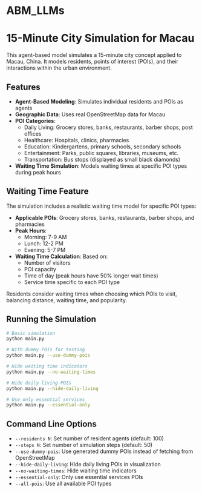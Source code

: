 # ABM_LLMs

# 15-Minute City Simulation for Macau

This agent-based model simulates a 15-minute city concept applied to Macau, China. It models residents, points of interest (POIs), and their interactions within the urban environment.

## Features

- **Agent-Based Modeling**: Simulates individual residents and POIs as agents
- **Geographic Data**: Uses real OpenStreetMap data for Macau
- **POI Categories**:
  - Daily Living: Grocery stores, banks, restaurants, barber shops, post offices
  - Healthcare: Hospitals, clinics, pharmacies
  - Education: Kindergartens, primary schools, secondary schools
  - Entertainment: Parks, public squares, libraries, museums, etc.
  - Transportation: Bus stops (displayed as small black diamonds)
- **Waiting Time Simulation**: Models waiting times at specific POI types during peak hours

## Waiting Time Feature

The simulation includes a realistic waiting time model for specific POI types:
- **Applicable POIs**: Grocery stores, banks, restaurants, barber shops, and pharmacies
- **Peak Hours**:
  - Morning: 7-9 AM
  - Lunch: 12-2 PM
  - Evening: 5-7 PM
- **Waiting Time Calculation**: Based on:
  - Number of visitors
  - POI capacity
  - Time of day (peak hours have 50% longer wait times)
  - Service time specific to each POI type

Residents consider waiting times when choosing which POIs to visit, balancing distance, waiting time, and popularity.

## Running the Simulation

```bash
# Basic simulation
python main.py

# With dummy POIs for testing
python main.py --use-dummy-pois

# Hide waiting time indicators
python main.py --no-waiting-times

# Hide daily living POIs
python main.py --hide-daily-living

# Use only essential services
python main.py --essential-only
```

## Command Line Options

- `--residents N`: Set number of resident agents (default: 100)
- `--steps N`: Set number of simulation steps (default: 50)
- `--use-dummy-pois`: Use generated dummy POIs instead of fetching from OpenStreetMap
- `--hide-daily-living`: Hide daily living POIs in visualization
- `--no-waiting-times`: Hide waiting time indicators
- `--essential-only`: Only use essential services POIs
- `--all-pois`: Use all available POI types